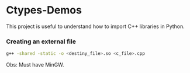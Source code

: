 # Ctypes-Demos
This project is useful to understand how to import C++ libraries in Python.

### Creating an external file

``` bash
g++ -shared -static -o <destiny_file>.so <c_file>.cpp
```

Obs: Must have MinGW.
